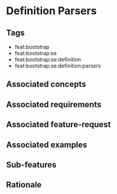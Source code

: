 # Definition Parsers



## Tags

- feat:bootstrap
- feat:bootstrap:se
- feat:bootstrap:se:definition
- feat:bootstrap:se:definition:parsers

## Associated concepts

## Associated requirements

## Associated feature-request

## Associated examples

## Sub-features

## Rationale
